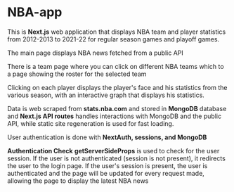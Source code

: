 # NBA-app

This is **Next.js** web application that displays NBA team and player statistics from 2012-2013 to 2021-22 for regular season games and playoff games. 

The main page displays NBA news fetched from a public API

There is a team page where you can click on different NBA teams which to a page showing the roster for the selected team

Clicking on each player displays the player's face and his statistics from the various season, with an interactive graph that displays his statistics.

Data is web scraped from **stats.nba.com** and stored in **MongoDB** database and **Next.js API routes** handles interactions with MongoDB and the public API, while static site regeneration is used for fast loading.

User authentication is done with **NextAuth, sessions, and MongoDB**

****Authentication Check****
**getServerSideProps** is used to check for the user session.
If the user is not authenticated (session is not present), it redirects the user to the login page.
If the user's session is present, the user is authenticated and the page will be updated for every request made, allowing the page to display the latest NBA news
